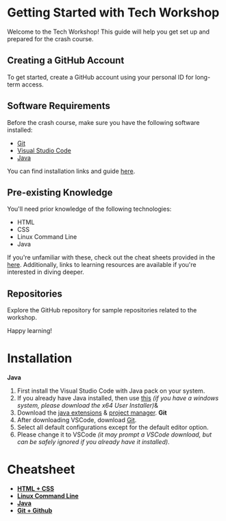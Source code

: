 # Getting Started with Tech Workshop

Welcome to the Tech Workshop! This guide will help you get set up and prepared for the crash course.

## Creating a GitHub Account

To get started, create a GitHub account using your personal ID for long-term access. 

## Software Requirements

Before the crash course, make sure you have the following software installed:

- [Git](https://git-scm.com/)
- [Visual Studio Code](https://code.visualstudio.com/)
- [Java](https://www.java.com/en/download/)

You can find installation links and guide [here](#Installation).

## Pre-existing Knowledge

You'll need prior knowledge of the following technologies:

- HTML
- CSS
- Linux Command Line
- Java

If you're unfamiliar with these, check out the cheat sheets provided in the [here](#Cheatsheet). Additionally, links to learning resources are available if you're interested in diving deeper.

## Repositories

Explore the GitHub repository for sample repositories related to the workshop.

Happy learning!

# Installation
**Java**
  1. First install the Visual Studio Code with Java pack on your system.
  2. If you already have Java installed, then use [this](code.visualstudio.com/download) *(if you have a windows system, please download the x64 User Installer)*&
  3. Download the [java extensions](https://code.visualstudio.com/docs/languages/java) & [project manager](https://code.visualstudio.com/docs/java/java-project).
**Git**    
  1. After downloading VSCode, download [Git](https://git-scm.com/).
  2. Select all default configurations except for the default editor option.
  3. Please change it to VSCode *(it may prompt a VSCode download, but can be safely ignored if you already have it installed)*.

# Cheatsheet
  - [**HTML + CSS**]()
  - [**Linux Command Line**]()
  - [**Java**]()
  - [**Git + Github**]()








